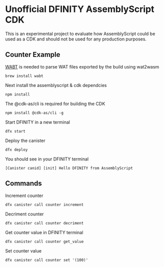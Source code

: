 # Unofficial DFINITY AssemblyScript CDK

This is an experimental project to evaluate how AssemblyScript could be used as a CDK and should not be used for any production purposes.


## Counter Example

[WABT](https://github.com/WebAssembly/wabt) is needed to parse WAT files exported by the build using wat2wasm

```
brew install wabt
```

Next install the assemblyscript & cdk dependcies
```
npm install
```

The @cdk-as/cli is required for building the CDK
```
npm install @cdk-as/cli -g  
```

Start DFINITY in a new terminal
```
dfx start
```

Deploy the canister
```
dfx deploy
```

You should see in your DFINITY terminal
```
[Canister canid] [init] Hello DFINITY from AssemblyScript
```


## Commands

Increment counter
```
dfx canister call counter increment
```

Decriment counter
```
dfx canister call counter decriment
```

Get counter value in DFINITY terminal
```
dfx canister call counter get_value
```

Set counter value
```
dfx canister call counter set '(100)'
```